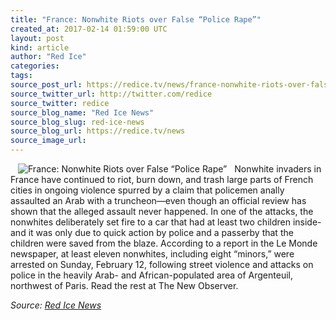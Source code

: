 ```yaml
---
title: "France: Nonwhite Riots over False “Police Rape”"
created_at: 2017-02-14 01:59:00 UTC
layout: post
kind: article
author: "Red Ice"
categories: 
tags: 
source_post_url: https://redice.tv/news/france-nonwhite-riots-over-false-police-rape
source_twitter_url: http://twitter.com/redice
source_twitter: redice
source_blog_name: "Red Ice News"
source_blog_slug: red-ice-news
source_blog_url: https://redice.tv/news
source_image_url: 
---
```

<img align="left" hspace="12" alt="France: Nonwhite Riots over False &ldquo;Police Rape&rdquo;" src="https://rdice.net/a/c/n/17/02140259-ad_2df.9cd7b47f.jpg"> Nonwhite invaders in France have continued to riot, burn down, and trash large parts of French cities in ongoing violence spurred by a claim that policemen anally assaulted an Arab with a truncheon—even though an official review has shown that the alleged assault never happened. In one of the attacks, the nonwhites deliberately set fire to a car that had at least two children inside-and it was only due to quick action by police and a passerby that the children were saved from the blaze. According to a report in the Le Monde newspaper, at least eleven nonwhites, including eight “minors,” were arrested on Sunday, February 12, following street violence and attacks on police in the heavily Arab- and African-populated area of Argenteuil, northwest of Paris. Read the rest at The New Observer.<div class="">
    <i>Source: <a href="https://redice.tv/news">Red Ice News</a></i>
</div>
